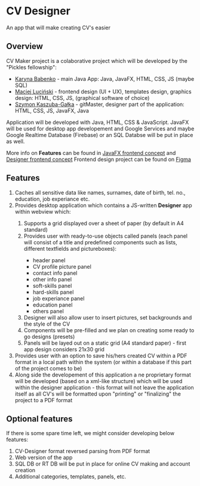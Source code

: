 # CV Designer
An app that will make creating CV's easier

## Overview

CV Maker project is a colaborative project which will be developed by the "Pickles fellowship":
<ul>
  <li><a href="https://github.com/bkaryna">Karyna Babenko</a> - main Java App: Java, JavaFX, HTML, CSS, JS (maybe SQL)</li>
  <li><a href="https://github.com/Vyvr">Maciej Luciński</a> - frontend design (UI + UX), templates design, graphics design: HTML, CSS, JS, (graphical software of choice)</li>
  <li><a href="https://github.com/Szymonexis">Szymon Kaszuba-Gałka</a> - gitMaster, designer part of the application: HTML, CSS, JS, JavaFX, Java</li>
</ul>

Application will be developed with Java, HTML, CSS & JavaScript. JavaFX will be used for desktop app developement and Google Services and maybe Google Realtime Database (Firebase) or an SQL Databse will be put in place as well.

More info on <b>Features</b> can be found in <a href="https://github.com/5G-Pickles/CV-Designer/wiki/JavaFX-frontend-concept">JavaFX frontend concept</a> and <a href="https://github.com/5G-Pickles/CV-Designer/wiki/Designer-frontend-concept">Designer frontend concept</a>
Frontend design project can be found on <a href="https://www.figma.com/file/rGEE2PB2GkbRcMxRHoM9ZI/CV-Designer?node-id=0%3A1">Figma</a>

## Features

<ol>
  <li>Caches all sensitive data like names, surnames, date of birth, tel. no., education, job experiance etc.</li>
  <li>Provides desktop application which contains a JS-written <b>Designer</b> app within webview which:</li>
  <ol>
    <li>Supports a grid displayed over a sheet of paper (by default in A4 standard)</li>
    <li>Provides user with ready-to-use objects called panels (each panel will consist of a title and predefined components such as lists, different textfields and     pictureboxes):</li>
    <ul>
      <li>header panel</li>
      <li>CV profile picture panel</li>
      <li>contact info panel</li>
      <li>other info panel</li>
      <li>soft-skills panel</li>
      <li>hard-skills panel</li>
      <li>job experiance panel</li>
      <li>education panel</li>
      <li>others panel</li>
    </ul>
    <li>Designer will also allow user to insert pictures, set backgrounds and the style of the CV</li>
    <li>Components will be pre-filled and we plan on creating some ready to go designs (presets)</li>
    <li>Panels will be layed out on a static grid (A4 standard paper) - first app design considers 21x30 grid</li>
  </ol>
  <li>Provides user with an option to save his/hers created CV within a PDF format in a local path within the system (or within a database if this part of the project comes to be)</li>
  <li>Along side the developement of this application a ne proprietary format will be developed (based on a xml-like structure) which will be used within the designer application - this format will not leave the application itself as all CV's will be formatted upon "printing" or "finalizing" the project to a PDF format</li>
</ol>

## Optional features
If there is some spare time left, we might consider developing below features:
<ol>
  <li>CV-Designer format reversed parsing from PDF format</li>
  <li>Web version of the app</li>
  <li>SQL DB or RT DB will be put in place for online CV making and account creation</li>
  <li>Additional categories, templates, panels, etc.</li>
</ol>
